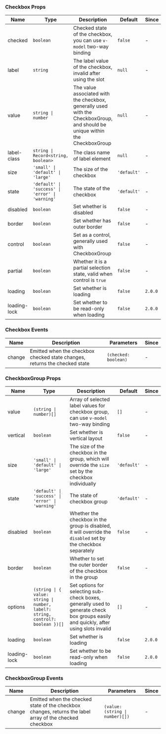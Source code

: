 ### Checkbox Props

| Name         | Type                                             | Description                                                                                                                  | Default     | Since   |
| ------------ | ------------------------------------------------ | ---------------------------------------------------------------------------------------------------------------------------- | ----------- | ------- |
| checked      | `boolean`                                        | Checked state of the checkbox, you can use `v-model` two-way binding                                                         | `false`     | -       |
| label        | `string`                                         | The label value of the checkbox, invalid after using the slot                                                                | `null`      | -       |
| value        | `string \| number`                               | The value associated with the checkbox, generally used with the CheckboxGroup, and should be unique within the CheckboxGroup | `null`      | -       |
| label-class  | `string \| Record<string, boolean>`              | The class name of label element                                                                                              | `null`      | -       |
| size         | `'small' \| 'default' \| 'large'`                | The size of the checkbox                                                                                                     | `'default'` | -       |
| state        | `'default' \| 'success' \| 'error' \| 'warning'` | The state of the checkbox                                                                                                    | `'default'` | -       |
| disabled     | `boolean`                                        | Set whether is disabled                                                                                                      | `false`     | -       |
| border       | `boolean`                                        | Set whether has outer border                                                                                                 | `false`     | -       |
| control      | `boolean`                                        | Set as a control, generally used with CheckboxGroup                                                                          | `false`     | -       |
| partial      | `boolean`                                        | Whether it is a partial selection state, valid when control is `true`                                                        | `false`     | -       |
| loading      | `boolean`                                        | Set whether is loading                                                                                                       | `false`     | `2.0.0` |
| loading-lock | `boolean`                                        | Set whether to be read-only when loading                                                                                     | `false`     | `2.0.0` |

### Checkbox Events

| Name   | Description                                                                | Parameters           | Since |
| ------ | -------------------------------------------------------------------------- | -------------------- | ----- |
| change | Emitted when the checkbox checked state changes, returns the checked state | `(checked: boolean)` | -     |

### CheckboxGroup Props

| Name         | Type                                                                           | Description                                                                                                                          | Default     | Since   |
| ------------ | ------------------------------------------------------------------------------ | ------------------------------------------------------------------------------------------------------------------------------------ | ----------- | ------- |
| value        | `(string \| number)[]`                                                         | Array of selected label values ​​for checkbox group, can use `v-model` two-way binding                                               | `[]`        | -       |
| vertical     | `boolean`                                                                      | Set whether is vertical layout                                                                                                       | `false`     | -       |
| size         | `'small' \| 'default' \| 'large'`                                              | The size of the checkbox in the group, which will override the `size` set by the checkbox individually                               | `'default'` | -       |
| state        | `'default' \| 'success' \| 'error' \| 'warning'`                               | The state of checkbox group                                                                                                          | `'default'` | -       |
| disabled     | `boolean`                                                                      | Whether the checkbox in the group is disabled, it will override the `disabled` set by the checkbox separately                        | `false`     | -       |
| border       | `boolean`                                                                      | Whether to set the outer border of the checkbox in the group                                                                         | `false`     | -       |
| options      | `(string \| { value: string \| number, label?: string, control?: boolean })[]` | Set options for selecting sub-check boxes, generally used to generate check box groups easily and quickly, after using slots invalid | `[]`        | -       |
| loading      | `boolean`                                                                      | Set whether is loading                                                                                                               | `false`     | `2.0.0` |
| loading-lock | `boolean`                                                                      | Set whether to be read-only when loading                                                                                             | `false`     | `2.0.0` |

### CheckboxGroup Events

| Name   | Description                                                                                             | Parameters                      | Since |
| ------ | ------------------------------------------------------------------------------------------------------- | ------------------------------- | ----- |
| change | Emitted when the checked state of the checkbox changes, returns the label array of the checked checkbox | `(value: (string \| number)[])` | -     |
